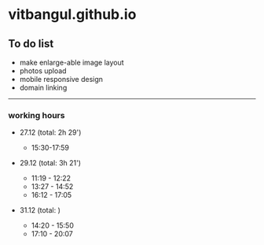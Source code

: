 # vitbangul.github.io

To do list
-----------

* make enlarge-able image layout
* photos upload
* mobile responsive design
* domain linking

---------------

### working hours
* 27.12 (total: 2h 29')
  - 15:30-17:59

* 29.12 (total: 3h 21')
  - 11:19 - 12:22
  - 13:27 - 14:52
  - 16:12 - 17:05

* 31.12 (total: )
  - 14:20 - 15:50
  - 17:10 - 20:07
  
